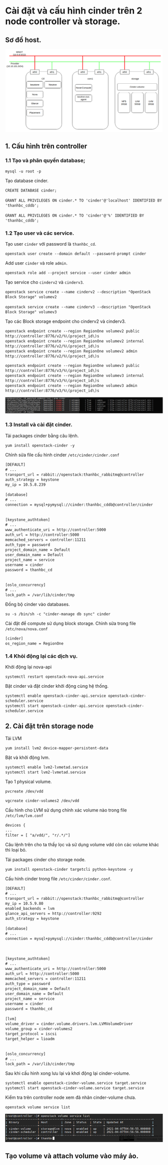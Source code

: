 # Cài đặt và cấu hình cinder trên 2 node controller và storage.


## Sơ đồ host.
![](cdimg/diagram.png)


## 1. Cấu hình trên controller

### 1.1 Tạo và phân quyền database;

```
mysql -u root -p
```

Tạo database cinder.
```
CREATE DATABASE cinder;

GRANT ALL PRIVILEGES ON cinder.* TO 'cinder'@'localhost' IDENTIFIED BY 'thanhbc_cddb';

GRANT ALL PRIVILEGES ON cinder.* TO 'cinder'@'%' IDENTIFIED BY 'thanhbc_cddb';
```
### 1.2 Tạo user và các service.

Tạo user `cinder` với password là `thanhbc_cd`.

```
openstack user create --domain default --password-prompt cinder
```
Add user `cinder` và role `admin`.

```
openstack role add --project service --user cinder admin
```
Tạo service cho `cinderv2` và `cinderv3`.

```
openstack service create --name cinderv2 --description "OpenStack Block Storage" volumev2

openstack service create --name cinderv3 --description "OpenStack Block Storage" volumev3
```

Tạo các Block storage endpoint cho cinderv2 và cinderv3.

```
openstack endpoint create --region RegionOne volumev2 public http://controller:8776/v2/%\(project_id\)s
openstack endpoint create --region RegionOne volumev2 internal http://controller:8776/v2/%\(project_id\)s
openstack endpoint create --region RegionOne volumev2 admin http://controller:8776/v2/%\(project_id\)s
```


```
openstack endpoint create --region RegionOne volumev3 public http://controller:8776/v3/%\(project_id\)s
openstack endpoint create --region RegionOne volumev3 internal http://controller:8776/v3/%\(project_id\)s
openstack endpoint create --region RegionOne volumev3 admin http://controller:8776/v3/%\(project_id\)s
```
![](cdimg/endpoint.png)


### 1.3 Install và cài đặt cinder.

Tải packages cinder bằng câu lệnh.

```
yum install openstack-cinder -y
```
Chỉnh sửa file cấu hình cinder `/etc/cinder/cinder.conf`

```
[DEFAULT]
# ...
transport_url = rabbit://openstack:thanhbc_rabbitmq@controller
auth_strategy = keystone
my_ip = 10.5.8.239

[database]
# ...
connection = mysql+pymysql://cinder:thanhbc_cddb@controller/cinder


[keystone_authtoken]
# ...
www_authenticate_uri = http://controller:5000
auth_url = http://controller:5000
memcached_servers = controller:11211
auth_type = password
project_domain_name = Default
user_domain_name = Default
project_name = service
username = cinder
password = thanhbc_cd


[oslo_concurrency]
# ...
lock_path = /var/lib/cinder/tmp
```

Đồng bộ cinder vào databases.
```
su -s /bin/sh -c "cinder-manage db sync" cinder
```
Cài đặt để compute sử dụng block storage. Chỉnh sửa trong file `/etc/nova/nova.conf`

```
[cinder]
os_region_name = RegionOne
```


### 1.4 Khỏi động lại các dịch vụ.


Khởi động lại nova-api
```
systemctl restart openstack-nova-api.service
```

Bật cinder và đặt cinder khởi động cùng hệ thống.

```
systemctl enable openstack-cinder-api.service openstack-cinder-scheduler.service
systemctl start openstack-cinder-api.service openstack-cinder-scheduler.service
```


## 2. Cài đặt trên storage node

Tải LVM
```
yum install lvm2 device-mapper-persistent-data
```

Bật và khởi động lvm.
```
systemctl enable lvm2-lvmetad.service
systemctl start lvm2-lvmetad.service
```

Tạo 1 physical volume.
```
pvcreate /dev/vdd
```

```
vgcreate cinder-volumes2 /dev/vdd
```
Cấu hình cho LVM sử dụng chính xác volume nào trong file ` /etc/lvm/lvm.conf`

```
devices {
...
filter = [ "a/vdd/", "r/.*/"]
```
Câu lệnh trên cho ta thấy lọc và sử dụng volume vdd còn các volume khác thì loại bỏ.


Tải packages cinder cho storage node.
```
yum install openstack-cinder targetcli python-keystone -y 
```

Cấu hính cinder trong file `/etc/cinder/cinder.conf`.


```
[DEFAULT]
# ...
transport_url = rabbit://openstack:thanhbc_rabbitmq@controller
my_ip = 10.5.9.80
enabled_backends = lvm
glance_api_servers = http://controller:9292
auth_strategy = keystone

[database]
# ...
connection = mysql+pymysql://cinder:thanhbc_cddb@controller/cinder



[keystone_authtoken]
# ...
www_authenticate_uri = http://controller:5000
auth_url = http://controller:5000
memcached_servers = controller:11211
auth_type = password
project_domain_name = Default
user_domain_name = Default
project_name = service
username = cinder
password = thanhbc_cd

[lvm]
volume_driver = cinder.volume.drivers.lvm.LVMVolumeDriver
volume_group = cinder-volumes2
target_protocol = iscsi
target_helper = lioadm


[oslo_concurrency]
# ...
lock_path = /var/lib/cinder/tmp
```
Sau khi cấu hình xong lưu lại và khơi động lại cinder-volume.


```
systemctl enable openstack-cinder-volume.service target.service
systemctl start openstack-cinder-volume.service target.service
```

Kiểm tra trên controller node xem đã nhân cinder-volume chưa.

```
openstack volume service list
```
![](cdimg/cd-volume1.png)

## Tạo volume và attach volume vào máy ảo.


